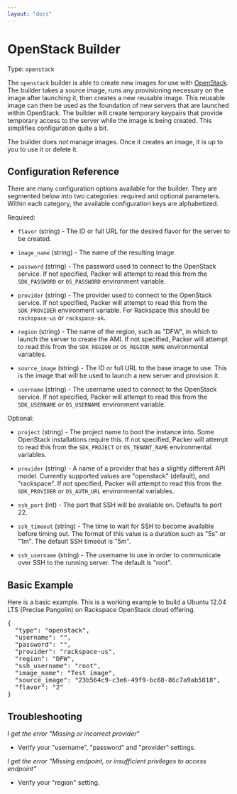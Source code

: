 ```yaml
---
layout: "docs"
---
```


# OpenStack Builder

Type: `openstack`

The `openstack` builder is able to create new images for use with
[OpenStack](http://www.openstack.org). The builder takes a source
image, runs any provisioning necessary on the image after launching it,
then creates a new reusable image. This reusable image can then be
used as the foundation of new servers that are launched within OpenStack.
The builder will create temporary keypairs that provide temporary access to
the server while the image is being created. This simplifies configuration
quite a bit.

The builder does _not_ manage images. Once it creates an image, it is up to
you to use it or delete it.

## Configuration Reference

There are many configuration options available for the builder. They are
segmented below into two categories: required and optional parameters. Within
each category, the available configuration keys are alphabetized.

Required:

* `flavor` (string) - The ID or full URL for the desired flavor for the
  server to be created.

* `image_name` (string) - The name of the resulting image.

* `password` (string) - The password used to connect to the OpenStack service.
  If not specified, Packer will attempt to read this from the
  `SDK_PASSWORD` or `OS_PASSWORD` environment variable.

* `provider` (string) - The provider used to connect to the OpenStack service.
  If not specified, Packer will attempt to read this from the
  `SDK_PROVIDER` environment variable. For Rackspace this should be `rackspace-us`
  or `rackspace-uk`.

* `region` (string) - The name of the region, such as "DFW", in which
  to launch the server to create the AMI. If not specified, Packer will
  attempt to read this from the `SDK_REGION` or `OS_REGION_NAME` environmental
  variables.

* `source_image` (string) - The ID or full URL to the base image to use.
  This is the image that will be used to launch a new server and provision it.

* `username` (string) - The username used to connect to the OpenStack service.
  If not specified, Packer will attempt to read this from the
  `SDK_USERNAME` or `OS_USERNAME` environment variable.

Optional:

* `project` (string) - The project name to boot the instance into. Some
  OpenStack installations require this. If not specified, Packer will attempt
  to read this from the `SDK_PROJECT` or `OS_TENANT_NAME` environmental
  variables.

* `provider` (string) - A name of a provider that has a slightly
  different API model. Currently supported values are "openstack" (default),
  and "rackspace". If not specified, Packer will attempt to read this from
  the `SDK_PROVIDER` or `OS_AUTH_URL` environmental variables.

* `ssh_port` (int) - The port that SSH will be available on. Defaults to port
  22.

* `ssh_timeout` (string) - The time to wait for SSH to become available
  before timing out. The format of this value is a duration such as "5s"
  or "1m". The default SSH timeout is "5m".

* `ssh_username` (string) - The username to use in order to communicate
  over SSH to the running server. The default is "root".

## Basic Example

Here is a basic example. This is a working example to build a
Ubuntu 12.04 LTS (Precise Pangolin) on Rackspace OpenStack cloud offering.

<pre class="prettyprint">
{
  "type": "openstack",
  "username": "",
  "password": "",
  "provider": "rackspace-us",
  "region": "DFW",
  "ssh_username": "root",
  "image_name": "Test image",
  "source_image": "23b564c9-c3e6-49f9-bc68-86c7a9ab5018",
  "flavor": "2"
}
</pre>

## Troubleshooting

*I get the error "Missing or incorrect provider"*

* Verify your "username", "password" and "provider" settings.

*I get the error "Missing endpoint, or insufficient privileges to access endpoint"*

* Verify your "region" setting.
